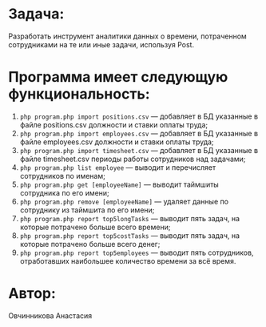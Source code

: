 # Задача:
  Разработать инструмент аналитики данных о времени, потраченном сотрудниками на те
  или иные задачи, используя Post.

# Программа имеет следующую функциональность:

1) ```php program.php import positions.csv``` — добавляет в БД указанные в файле positions.csv
   должности и ставки оплаты труда;
2) ```php program.php import employees.csv``` — добавляет в БД указанные в файле employees.csv
   должности и ставки оплаты труда;
3) ```php program.php import timesheet.csv``` — добавляет в БД указанные в файле timesheet.csv
   периоды работы сотрудников над задачами;
4) ```php program.php list employee``` — выводит и перечисляет сотрудников по именам;
5) ```php program.php get [employeeName]``` — выводит таймшиты сотрудника по его имени;
6) ```php program.php remove [employeeName]``` — удаляет данные по сотруднику из таймшита по
   его имени;
7) ```php program.php report top5longTasks``` — выводит пять задач, на которые потрачено больше
   всего времени;
8) ```php program.php report top5costTasks``` — выводит пять задач, на которые потрачено больше
   всего денег;
9) ```php program.php report top5employees``` — выводит пять сотрудников, отработавших
   наибольшее количество времени за всё время.

# Автор:

Овчинникова Анастасия
